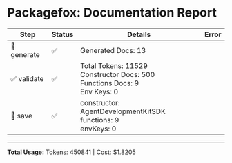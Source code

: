 # Packagefox: Documentation Report

| Step | Status | Details | Error |
|------|--------|---------|-------|
| 📝 generate | ✅ | Generated Docs: 13 |  |
| ✅ validate | ✅ | Total Tokens: 11529<br>Constructor Docs: 500<br>Functions Docs: 9<br>Env Keys: 0 |  |
| 💾 save | ✅ | constructor: AgentDevelopmentKitSDK<br>functions: 9<br>envKeys: 0 |  |

---
**Total Usage:** Tokens: 450841 | Cost: $1.8205